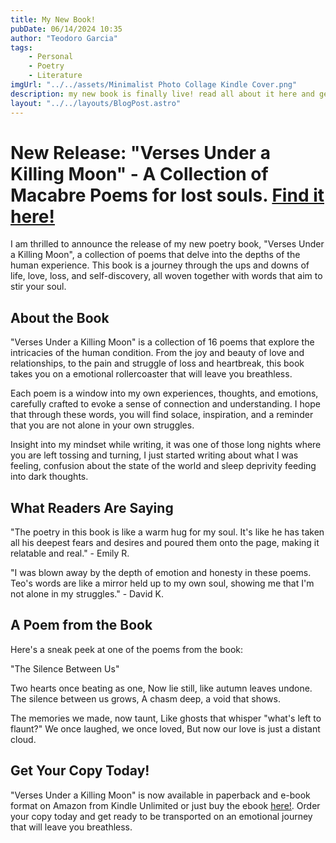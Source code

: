 ```yaml
---
title: My New Book!
pubDate: 06/14/2024 10:35
author: "Teodoro Garcia"
tags:
    - Personal
    - Poetry
    - Literature
imgUrl: "../../assets/Minimalist Photo Collage Kindle Cover.png"
description: my new book is finally live! read all about it here and get some insight
layout: "../../layouts/BlogPost.astro"
---
```


# **New Release: "Verses Under a Killing Moon" - A Collection of Macabre Poems for lost souls.** [Find it here!](https://a.co/d/8DQg3rT)

I am thrilled to announce the release of my new poetry book, "Verses Under a Killing Moon", a collection of poems that delve into the depths of the human experience. This book is a journey through the ups and downs of life, love, loss, and self-discovery, all woven together with words that aim to stir your soul.

## **About the Book**

"Verses Under a Killing Moon" is a collection of 16 poems that explore the intricacies of the human condition. From the joy and beauty of love and relationships, to the pain and struggle of loss and heartbreak, this book takes you on a emotional rollercoaster that will leave you breathless.

Each poem is a window into my own experiences, thoughts, and emotions, carefully crafted to evoke a sense of connection and understanding. I hope that through these words, you will find solace, inspiration, and a reminder that you are not alone in your own struggles.

Insight into my mindset while writing, it was one of those long nights where you are left tossing and turning, I just started writing about what I was feeling, confusion about the state of the world and sleep deprivity feeding into dark thoughts.

## **What Readers Are Saying**

"The poetry in this book is like a warm hug for my soul. It's like he has taken all his deepest fears and desires and poured them onto the page, making it relatable and real." - Emily R.

"I was blown away by the depth of emotion and honesty in these poems. Teo's words are like a mirror held up to my own soul, showing me that I'm not alone in my struggles." - David K.

## **A Poem from the Book**

Here's a sneak peek at one of the poems from the book:

"The Silence Between Us"

Two hearts once beating as one,
Now lie still, like autumn leaves undone.
The silence between us grows,
A chasm deep, a void that shows.

The memories we made, now taunt,
Like ghosts that whisper "what's left to flaunt?"
We once laughed, we once loved,
But now our love is just a distant cloud.

## **Get Your Copy Today!**

"Verses Under a Killing Moon" is now available in paperback and e-book format on Amazon from Kindle Unlimited or just buy the ebook [here!](https://a.co/d/8DQg3rT). Order your copy today and get ready to be transported on an emotional journey that will leave you breathless.
